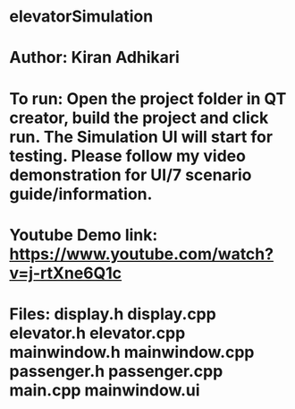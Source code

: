 # elevatorSimulation
# Author: Kiran Adhikari


# To run: Open the project folder in QT creator, build the project and click run. The Simulation UI will start for testing. Please follow my video demonstration for UI/7 scenario guide/information.

# Youtube Demo link: https://www.youtube.com/watch?v=j-rtXne6Q1c

# Files: display.h display.cpp elevator.h elevator.cpp mainwindow.h mainwindow.cpp passenger.h passenger.cpp main.cpp mainwindow.ui


